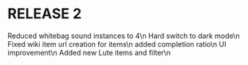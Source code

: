 #	RELEASE 2
Reduced whitebag sound instances to 4\n
Hard switch to dark mode\n
Fixed wiki item url creation for items\n
added completion ratio\n
UI improvement\n
Added new Lute items and filter\n

